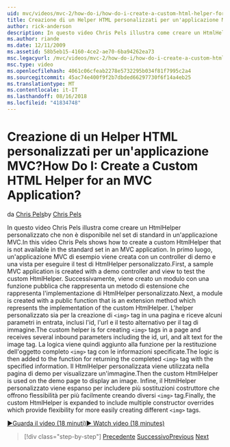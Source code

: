 ```yaml
---
uid: mvc/videos/mvc-2/how-do-i/how-do-i-create-a-custom-html-helper-for-an-mvc-application
title: Creazione di un Helper HTML personalizzati per un'applicazione MVC? | Microsoft Docs
author: rick-anderson
description: In questo video Chris Pels illustra come creare un HtmlHelper personalizzato che non è disponibile nel set di standard in un'applicazione MVC. Primo, un applica MVC di esempio...
ms.author: riande
ms.date: 12/11/2009
ms.assetid: 58b5eb15-4160-4ce2-ae70-6ba94262ea73
msc.legacyurl: /mvc/videos/mvc-2/how-do-i/how-do-i-create-a-custom-html-helper-for-an-mvc-application
msc.type: video
ms.openlocfilehash: 4061c06cfeab2278e5732295b034f81f7995c2a4
ms.sourcegitcommit: 45ac74e400f9f2b7dbded66297730f6f14a4eb25
ms.translationtype: MT
ms.contentlocale: it-IT
ms.lasthandoff: 08/16/2018
ms.locfileid: "41834748"
---
```

<a name="how-do-i-create-a-custom-html-helper-for-an-mvc-application"></a><span data-ttu-id="b3a60-105">Creazione di un Helper HTML personalizzati per un'applicazione MVC?</span><span class="sxs-lookup"><span data-stu-id="b3a60-105">How Do I: Create a Custom HTML Helper for an MVC Application?</span></span>
====================
<span data-ttu-id="b3a60-106">da [Chris Pels](https://twitter.com/chrispels)</span><span class="sxs-lookup"><span data-stu-id="b3a60-106">by [Chris Pels](https://twitter.com/chrispels)</span></span>

<span data-ttu-id="b3a60-107">In questo video Chris Pels illustra come creare un HtmlHelper personalizzato che non è disponibile nel set di standard in un'applicazione MVC.</span><span class="sxs-lookup"><span data-stu-id="b3a60-107">In this video Chris Pels shows how to create a custom HtmlHelper that is not available in the standard set in an MVC application.</span></span> <span data-ttu-id="b3a60-108">In primo luogo, un'applicazione MVC di esempio viene creata con un controller di demo e una vista per eseguire il test di HtmlHelper personalizzato.</span><span class="sxs-lookup"><span data-stu-id="b3a60-108">First, a sample MVC application is created with a demo controller and view to test the custom HtmlHelper.</span></span> <span data-ttu-id="b3a60-109">Successivamente, viene creato un modulo con una funzione pubblica che rappresenta un metodo di estensione che rappresenta l'implementazione di HtmlHelper personalizzato.</span><span class="sxs-lookup"><span data-stu-id="b3a60-109">Next, a module is created with a public function that is an extension method which represents the implementation of the custom HtmlHelper.</span></span> <span data-ttu-id="b3a60-110">L'helper personalizzato sia per la creazione di `<img>` tag in una pagina e riceve alcuni parametri in entrata, inclusi l'id, l'url e il testo alternativo per il tag di immagine.</span><span class="sxs-lookup"><span data-stu-id="b3a60-110">The custom helper is for creating `<img>` tags in a page and receives several inbound parameters including the id, url, and alt text for the image tag.</span></span> <span data-ttu-id="b3a60-111">La logica viene quindi aggiunto alla funzione per la restituzione dell'oggetto completo `<img>` tag con le informazioni specificate.</span><span class="sxs-lookup"><span data-stu-id="b3a60-111">The logic is then added to the function for returning the completed `<img>` tag with the specified information.</span></span> <span data-ttu-id="b3a60-112">Il HtmlHelper personalizzata viene utilizzata nella pagina di demo per visualizzare un'immagine.</span><span class="sxs-lookup"><span data-stu-id="b3a60-112">Then the custom HtmlHelper is used on the demo page to display an image.</span></span> <span data-ttu-id="b3a60-113">Infine, il HtmlHelper personalizzato viene espanso per includere più sostituzioni costruttore che offrono flessibilità per più facilmente creando diversi `<img>` tag.</span><span class="sxs-lookup"><span data-stu-id="b3a60-113">Finally, the custom HtmlHelper is expanded to include multiple constructor overrides which provide flexibility for more easily creating different `<img>` tags.</span></span>

[<span data-ttu-id="b3a60-114">&#9654;Guarda il video (18 minuti)</span><span class="sxs-lookup"><span data-stu-id="b3a60-114">&#9654; Watch video (18 minutes)</span></span>](https://channel9.msdn.com/Blogs/ASP-NET-Site-Videos/how-do-i-create-a-custom-html-helper-for-an-mvc-application)

> [!div class="step-by-step"]
> <span data-ttu-id="b3a60-115">[Precedente](how-do-i-implement-view-models-to-manage-data-for-aspnet-mvc-views.md)
> [Successivo](how-do-i-work-with-model-binders-in-an-mvc-application.md)</span><span class="sxs-lookup"><span data-stu-id="b3a60-115">[Previous](how-do-i-implement-view-models-to-manage-data-for-aspnet-mvc-views.md)
[Next](how-do-i-work-with-model-binders-in-an-mvc-application.md)</span></span>

